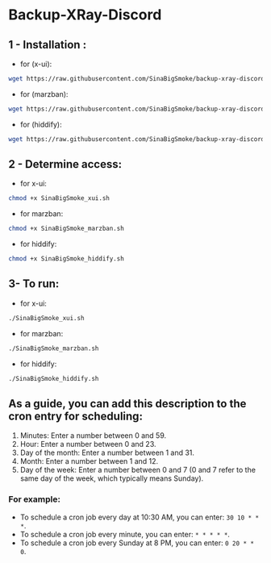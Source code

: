 # Backup-XRay-Discord

## 1 - Installation :

 - for (x-ui):
```bash
wget https://raw.githubusercontent.com/SinaBigSmoke/backup-xray-discord/main/SinaBigSmoke_xui.sh
```

 - for (marzban):

```bash
wget https://raw.githubusercontent.com/SinaBigSmoke/backup-xray-discord/main/SinaBigSmoke_marzban.sh
```

 - for (hiddify):

```bash
wget https://raw.githubusercontent.com/SinaBigSmoke/backup-xray-discord/main/SinaBigSmoke_hiddify.sh
```

## 2 - Determine access:

 - for x-ui:
```bash
chmod +x SinaBigSmoke_xui.sh
```

 - for marzban:
```bash
chmod +x SinaBigSmoke_marzban.sh
```

 - for hiddify:
```bash
chmod +x SinaBigSmoke_hiddify.sh
```

## 3- To run:

 - for x-ui:
```bash
./SinaBigSmoke_xui.sh
```

 - for marzban:
```bash
./SinaBigSmoke_marzban.sh
```

 - for hiddify:
```bash
./SinaBigSmoke_hiddify.sh
```

## As a guide, you can add this description to the cron entry for scheduling:

1. Minutes: Enter a number between 0 and 59.
2. Hour: Enter a number between 0 and 23.
3. Day of the month: Enter a number between 1 and 31.
4. Month: Enter a number between 1 and 12.
5. Day of the week: Enter a number between 0 and 7 (0 and 7 refer to the same day of the week, which typically means Sunday).

### For example:

- To schedule a cron job every day at 10:30 AM, you can enter: `30 10 * * *`.
- To schedule a cron job every minute, you can enter: `* * * * *`.
- To schedule a cron job every Sunday at 8 PM, you can enter: `0 20 * * 0`.
